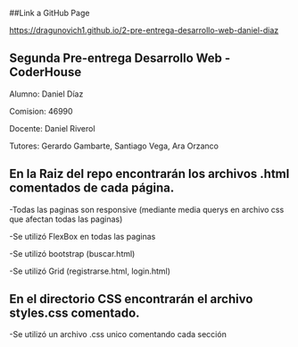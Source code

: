 ##Link a GitHub Page

https://dragunovich1.github.io/2-pre-entrega-desarrollo-web-daniel-diaz

## Segunda Pre-entrega Desarrollo Web - CoderHouse

Alumno: Daniel Díaz

Comision: 46990

Docente: Daniel Riverol

Tutores: Gerardo Gambarte, Santiago Vega, Ara Orzanco


## En la Raiz del repo encontrarán los archivos .html comentados de cada página.

  -Todas las paginas son responsive (mediante media querys en archivo css que afectan todas las paginas)
  
  -Se utilizó FlexBox en todas las paginas
  
  -Se utilizó bootstrap (buscar.html)
  
  -Se utilizó Grid (registrarse.html, login.html)
  
  
## En el directorio CSS encontrarán el archivo styles.css comentado.

  -Se utilizó un archivo .css unico comentando cada sección
